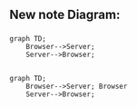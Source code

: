 ## New note Diagram:

### 

```mermaid
graph TD;
    Browser-->Server;
    Server-->Browser;
    
```
```mermaid
graph TD;
    Browser-->Server; Browser
    Server-->Browser;
    
```
